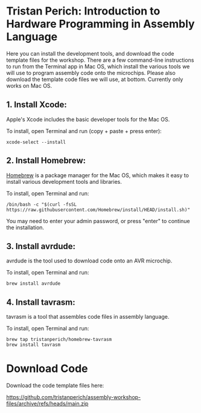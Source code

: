 # Tristan Perich: Introduction to Hardware Programming in Assembly Language

Here you can install the development tools, and download the code template files for the workshop. There are a few command-line instructions to run from the Terminal app in Mac OS, which install the various tools we will use to program assembly code onto the microchips. Please also download the template code files we will use, at bottom. Currently only works on Mac OS.


## 1. Install Xcode:
Apple's Xcode includes the basic developer tools for the Mac OS.

To install, open Terminal and run (copy + paste + press enter):
```
xcode-select --install
```


## 2. Install Homebrew:
[Homebrew](https://brew.sh) is a package manager for the Mac OS, which makes it easy to install various development tools and libraries.

To install, open Terminal and run:
```
/bin/bash -c "$(curl -fsSL https://raw.githubusercontent.com/Homebrew/install/HEAD/install.sh)"
```

You may need to enter your admin password, or press "enter" to continue the installation.


## 3. Install avrdude:
avrdude is the tool used to download code onto an AVR microchip.

To install, open Terminal and run:
```
brew install avrdude
```


## 4. Install tavrasm:
tavrasm is a tool that assembles code files in assembly language.

To install, open Terminal and run:

```
brew tap tristanperich/homebrew-tavrasm
brew install tavrasm
```


# Download Code
Download the code template files here:

https://github.com/tristanperich/assembly-workshop-files/archive/refs/heads/main.zip

